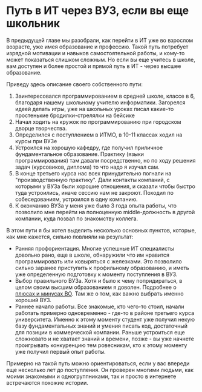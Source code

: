# Путь в ИТ через ВУЗ, если вы еще школьник

В предыдущей главе мы разобрали, как перейти в ИТ уже во взрослом возрасте, уже имея образование и профессию. Такой путь потребует изрядной мотивации и навыков самостоятельной работы, и кому-то может показаться слишком сложным. Но если вы еще учитесь в школе, вам доступен и более простой и прямой путь в ИТ - через высшее образование.

Приведу здесь описание своего собственного пути:

1. Заинтересовался программированием в средней школе, классе в 6, благодаря нашему школьному учителю информатики. Загорелся идеей делать игры, уже на школьных уроках писал какие-то простенькие бродилки-стрелялки на бейсике
2. Начал ходить на кружок по программированию при городском дворце творчества.
3. Определился с поступлением в ИТМО, в 10-11 классах ходил на курсы при ВУЗе
4. Устроился на хорошую кафедру, где получил приличное фундаментальное образование. Практику (языки программирования) там давали посредственно, но по ходу решения задач (курсовиков, диплома) то что надо я изучал сам.
5. В конце третьего курса нас всех принудительно погнали на "производственную практику". Дали контакты компаний, с которыми у ВУЗа были хорошие отношения, и сказали чтобы быстро туда устроились, иначе сессию нам не закроют. Походил по собеседованиям, устроился в одну компанию.
6. К окончанию ВУЗа у меня уже было 3 года опыта работы, что позволило мне перейти на полноценную middle-должность в другой компании, куда позвал по знакомству коллега.

В этом пути я бы хотел выделить несколько основных пунктов, которые, как мне кажется, сильно повлияли на результат:

* Ранняя профориентация. Многие успешные ИТ специалисты довольно рано, еще в школе, обнаружили что им нравится программировать или ковыряться с железками. Это позволило сильно заранее приступить к профильному образованию, и иметь уже определенную подготовку к моменту поступления в ВУЗ.
* Выбор правильного ВУЗа. Хотя и было к чему попридираться, в целом своим высшим образованием я доволен. Подробнее о [плюсах и минусах ВО](../tipichnye-voprosy-i-mify-pro-it/nuzhno-li-vysshee-obrazovanie.md). Там же о том, как важно выбрать именно хороший ВУЗ.
* Раннее начало работы. Все знакомые, кто чего-то стоил, начали работать примерно одновременно - где-то в районе третьего курса университета. Именно к этому моменту студент уже получил некую базу фундаментальных знаний и умения писать код, достаточный для позиции в коммерческой компании. Раньше устроиться еще сложновато и не хватает знаний и времени, позже - вы уже начнете проигрывать конкуренцию тем ровесникам, кто к этому моменту уже получил первый опыт работы.

Примерно на такой путь можно ориентироваться, если у вас впереди еще несколько лет до поступления. Он проверен многими людьми, как моими знакомыми и одногруппниками, так и просто в интернете встречаются похожие истории.
